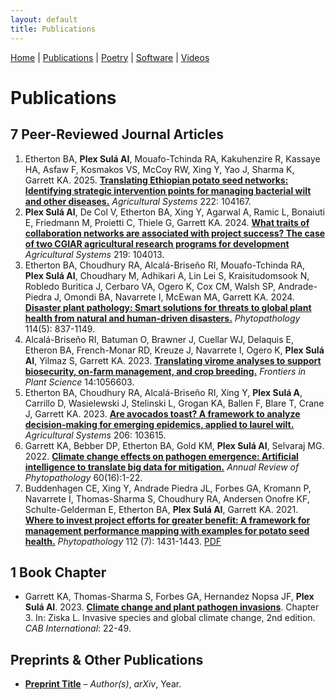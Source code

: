 ```yaml
---
layout: default
title: Publications
---
```


<nav>
    <a href="index.md">Home</a> |
    <a href="publications.md">Publications</a> |
    <a href="about.md">Poetry</a> |
    <a href="software.md">Software</a> |
    <a href="videos.md">Videos</a>
</nav>

# **Publications**

## 7 Peer-Reviewed Journal Articles
1. Etherton BA, **Plex Sulá AI**, Mouafo-Tchinda RA, Kakuhenzire R, Kassaye HA, Asfaw F, Kosmakos VS, McCoy RW, Xing Y, Yao J, Sharma K, Garrett KA. 2025. **[Translating Ethiopian potato seed networks: Identifying strategic intervention points for managing bacterial wilt and other diseases.](https://www.sciencedirect.com/science/article/pii/S0308521X24003172)** *Agricultural Systems* 222: 104167.
2. **Plex Sulá AI**, De Col V, Etherton BA, Xing Y, Agarwal A, Ramic L, Bonaiuti E, Friedmann M, Proietti C, Thiele G, Garrett KA. 2024. **[What traits of collaboration networks are associated with project success? The case of two CGIAR agricultural research programs for development](https://doi.org/10.1016/j.agsy.2024.104013)** *Agricultural Systems* 219: 104013.
3. Etherton BA, Choudhury RA, Alcalá-Briseño RI, Mouafo-Tchinda RA, **Plex Sulá AI**, Choudhary M, Adhikari A, Lin Lei S, Kraisitudomsook N, Robledo Buritica J, Cerbaro VA, Ogero K, Cox CM, Walsh SP, Andrade-Piedra J, Omondi BA, Navarrete I, McEwan MA, Garrett KA. 2024. **[Disaster plant pathology: Smart solutions for threats to global plant health from natural and human-driven disasters.](https://doi.org/10.1094/PHYTO-03-24-0079-FI)** *Phytopathology* 114(5): 837-1149.
4. Alcalá-Briseño RI, Batuman O, Brawner J, Cuellar WJ, Delaquis E, Etheron BA, French-Monar RD, Kreuze J, Navarrete I, Ogero K, **Plex Sulá AI**, Yilmaz S, Garrett KA. 2023. **[Translating virome analyses to support biosecurity, on-farm management, and crop breeding.](https://www.frontiersin.org/articles/10.3389/fpls.2023.1056603/abstract)** *Frontiers in Plant Science* 14:1056603.
5. Etherton BA, Choudhury RA, Alcalá-Briseño RI, Xing Y, **Plex Sulá A**, Carrillo D, Wasielewski J, Stelinski L, Grogan KA, Ballen F, Blare T, Crane J, Garrett KA. 2023. **[Are avocados toast? A framework to analyze decision-making for emerging epidemics, applied to laurel wilt.](https://www.sciencedirect.com/science/article/pii/S0308521X23000203?via%3Dihub)** *Agricultural Systems* 206: 103615. 
6. Garrett KA, Bebber DP, Etherton BA, Gold KM, **Plex Sulá AI**, Selvaraj MG. 2022. **[Climate change effects on pathogen emergence: Artificial intelligence to translate big data for mitigation.](https://www.annualreviews.org/doi/pdf/10.1146/annurev-phyto-021021-042636)** *Annual Review of Phytopathology* 60(16):1-22.
7. Buddenhagen CE, Xing Y, Andrade Piedra JL, Forbes GA, Kromann P, Navarrete I, Thomas-Sharma S, Choudhury RA, Andersen Onofre KF, Schulte-Gelderman E, Etherton BA, **Plex Sulá AI**, Garrett KA. 2021. **[Where to invest project efforts for greater benefit: A framework for management performance mapping with examples for potato seed health.](https://apsjournals.apsnet.org/doi/10.1094/PHYTO-05-20-0202-R)** *Phytopathology* 112 (7): 1431-1443. [PDF](link-to-pdf)

## 1 Book Chapter
- Garrett KA, Thomas-Sharma S, Forbes GA, Hernandez Nopsa JF, **Plex Sulá AI**. 2023. **[Climate change and plant pathogen invasions](https://www.cabidigitallibrary.org/doi/book/10.1079/9781800621459.0000)**. Chapter 3. In: Ziska L. Invasive species and global climate change, 2nd edition. *CAB International*: 22-49.

## Preprints & Other Publications
- **[Preprint Title](https://arxiv.org/abs/xxxx)** – *Author(s)*, *arXiv*, Year.
